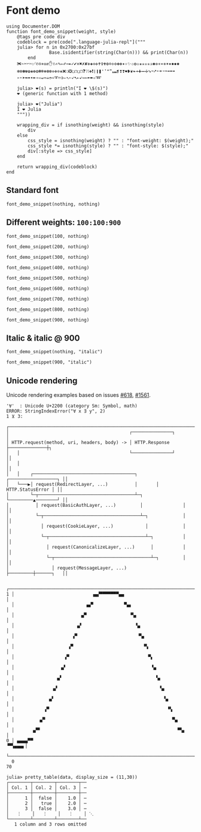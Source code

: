 # Font demo

```@example generate-font-example
using Documenter.DOM
function font_demo_snippet(weight, style)
    @tags pre code div
    codeblock = pre(code[".language-julia-repl"]("""
    julia> for n in 0x2700:0x27bf
                Base.isidentifier(string(Char(n))) && print(Char(n))
        end
    ✀✁✂✃✄✅✆✇✈✉✊✋✌✍✎✏✐✑✒✓✔✕✖✗✘✙✚✛✜✝✞✟✠✡✢✣✤✥✦✧✨✩✪✫✬✭✮✯✰✱✲✳✴✵✶✷✸✹✺
    ✻✼✽✾✿❀❁❂❃❄❅❆❇❈❉❊❋❌❍❎❏❐❑❒❓❔❕❖❗❘❙❚❛❜❝❞❟❠❡❢❣❤❥❦❧➔➕➖➗➘➙➚➛➜➝➞➟➠➡
    ➢➣➤➥➦➧➨➩➪➫➬➭➮➯➰➱➲➳➴➵➶➷➸➹➺➻➼➽➾➿

    julia> ❤(s) = println("I ❤ \$(s)")
    ❤ (generic function with 1 method)

    julia> ❤("Julia")
    I ❤ Julia
    """))

    wrapping_div = if isnothing(weight) && isnothing(style)
        div
    else
        css_style = isnothing(weight) ? "" : "font-weight: $(weight);"
        css_style *= isnothing(style) ? "" : "font-style: $(style);"
        div[:style => css_style]
    end

    return wrapping_div(codeblock)
end
```

## Standard font

```@example generate-font-example
font_demo_snippet(nothing, nothing)
```

## Different weights: `100:100:900`

```@example generate-font-example
font_demo_snippet(100, nothing)
```
```@example generate-font-example
font_demo_snippet(200, nothing)
```
```@example generate-font-example
font_demo_snippet(300, nothing)
```
```@example generate-font-example
font_demo_snippet(400, nothing)
```
```@example generate-font-example
font_demo_snippet(500, nothing)
```
```@example generate-font-example
font_demo_snippet(600, nothing)
```
```@example generate-font-example
font_demo_snippet(700, nothing)
```
```@example generate-font-example
font_demo_snippet(800, nothing)
```
```@example generate-font-example
font_demo_snippet(900, nothing)
```

## Italic & italic @ 900

```@example generate-font-example
font_demo_snippet(nothing, "italic")
```
```@example generate-font-example
font_demo_snippet(900, "italic")
```

## Unicode rendering

Unicode rendering examples based on issues [#618](https://github.com/JuliaDocs/Documenter.jl/issues/618), [#1561](https://github.com/JuliaDocs/Documenter.jl/issues/1561).

```
'∀'  : Unicode U+2200 (category Sm: Symbol, math)
ERROR: StringIndexError("∀ x ∃ y", 2)
1 ⊻ 3:
```

```
┌────────────────────────────────────────────────────────────────────────────┐
│                                             ┌───────────────┐              │
│ HTTP.request(method, uri, headers, body) -> │ HTTP.Response ├──────────────┼┐
│   │                                         └───────────────┘              ││
│   │                                                                        ││
│   │    ┌──────────────────────────────────────┐       ┌──────────────────┐ ││
│   └───▶│ request(RedirectLayer, ...)          │       │ HTTP.StatusError │ ││
│        └─┬────────────────────────────────────┴─┐     └─────────▲────────┘ ││
│          │ request(BasicAuthLayer, ...)         │               │          ││
│          └─┬────────────────────────────────────┴─┐             │          ││
│            │ request(CookieLayer, ...)            │             │          ││
│            └─┬────────────────────────────────────┴─┐           │          ││
│              │ request(CanonicalizeLayer, ...)      │           │          ││
│              └─┬────────────────────────────────────┴─┐         │          ││
│                │ request(MessageLayer, ...)           ├─────────┼──────┐   ││
```

```
  ┌──────────────────────────────────────────────────────────────────────┐
1 │                             ▗▄▞▀▀▀▀▀▀▀▄▄                             │
  │                           ▄▞▘           ▀▄▖                          │
  │                         ▄▀                ▝▚▖                        │
  │                       ▗▞                    ▝▄                       │
  │                      ▞▘                      ▝▚▖                     │
  │                    ▗▀                          ▝▚                    │
  │                   ▞▘                             ▀▖                  │
  │                 ▗▞                                ▝▄                 │
  │                ▄▘                                   ▚▖               │
  │              ▗▞                                      ▝▄              │
  │             ▄▘                                         ▚▖            │
  │           ▗▀                                            ▝▚           │
  │         ▗▞▘                                               ▀▄         │
  │       ▄▀▘                                                   ▀▚▖      │
0 │ ▄▄▄▄▀▀                                                        ▝▀▚▄▄▄▖│
  └──────────────────────────────────────────────────────────────────────┘
  0                                                                     70
```

```
julia> pretty_table(data, display_size = (11,30))
┌────────┬────────┬────────┬──
│ Col. 1 │ Col. 2 │ Col. 3 │ ⋯
├────────┼────────┼────────┼──
│      1 │  false │    1.0 │ ⋯
│      2 │   true │    2.0 │ ⋯
│      3 │  false │    3.0 │ ⋯
│   ⋮    │   ⋮    │   ⋮    │ ⋱
└────────┴────────┴────────┴──
   1 column and 3 rows omitted
```
